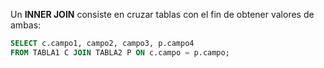Un **INNER JOIN** consiste en cruzar tablas con el fin de obtener valores de ambas:

```sql
SELECT c.campo1, campo2, campo3, p.campo4
FROM TABLA1 C JOIN TABLA2 P ON c.campo = p.campo; 
```